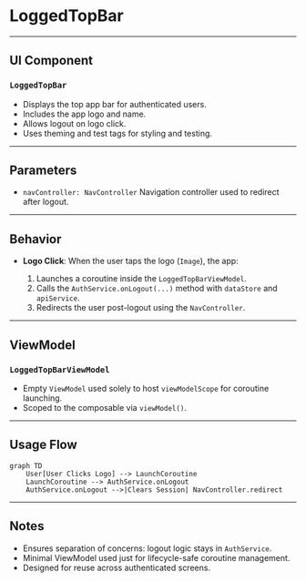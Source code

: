 # LoggedTopBar

---

## UI Component

### `LoggedTopBar`

* Displays the top app bar for authenticated users.
* Includes the app logo and name.
* Allows logout on logo click.
* Uses theming and test tags for styling and testing.

---

## Parameters

* `navController: NavController`
  Navigation controller used to redirect after logout.

---

## Behavior

* **Logo Click**:
  When the user taps the logo (`Image`), the app:

  1. Launches a coroutine inside the `LoggedTopBarViewModel`.
  2. Calls the `AuthService.onLogout(...)` method with `dataStore` and `apiService`.
  3. Redirects the user post-logout using the `NavController`.

---

## ViewModel

### `LoggedTopBarViewModel`

* Empty `ViewModel` used solely to host `viewModelScope` for coroutine launching.
* Scoped to the composable via `viewModel()`.

---

## Usage Flow

```mermaid
graph TD
    User[User Clicks Logo] --> LaunchCoroutine
    LaunchCoroutine --> AuthService.onLogout
    AuthService.onLogout -->|Clears Session| NavController.redirect
```

---

## Notes

* Ensures separation of concerns: logout logic stays in `AuthService`.
* Minimal ViewModel used just for lifecycle-safe coroutine management.
* Designed for reuse across authenticated screens.
